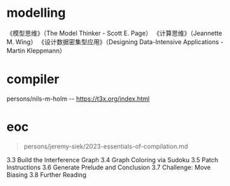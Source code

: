 # modelling

《模型思维》（The Model Thinker - Scott E. Page）
《计算思维》（Jeannette M. Wing）
《设计数据密集型应用》（Designing Data-Intensive Applications - Martin Kleppmann）

# compiler

persons/nils-m-holm -- https://t3x.org/index.html

# eoc

> persons/jeremy-siek/2023-essentials-of-compilation.md

3.3 Build the Interference Graph
3.4 Graph Coloring via Sudoku
3.5 Patch Instructions
3.6 Generate Prelude and Conclusion
3.7 Challenge: Move Biasing
3.8 Further Reading
